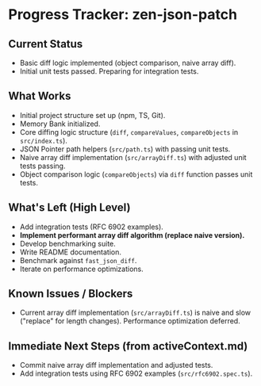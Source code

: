 # Progress Tracker: zen-json-patch

## Current Status
- Basic diff logic implemented (object comparison, naive array diff).
- Initial unit tests passed. Preparing for integration tests.

## What Works
- Initial project structure set up (npm, TS, Git).
- Memory Bank initialized.
- Core diffing logic structure (`diff`, `compareValues`, `compareObjects` in `src/index.ts`).
- JSON Pointer path helpers (`src/path.ts`) with passing unit tests.
- Naive array diff implementation (`src/arrayDiff.ts`) with adjusted unit tests passing.
- Object comparison logic (`compareObjects`) via `diff` function passes unit tests.

## What's Left (High Level)
- Add integration tests (RFC 6902 examples).
- **Implement performant array diff algorithm (replace naive version).**
- Develop benchmarking suite.
- Write README documentation.
- Benchmark against `fast_json_diff`.
- Iterate on performance optimizations.

## Known Issues / Blockers
- Current array diff implementation (`src/arrayDiff.ts`) is naive and slow ("replace" for length changes). Performance optimization deferred.

## Immediate Next Steps (from activeContext.md)
- Commit naive array diff implementation and adjusted tests.
- Add integration tests using RFC 6902 examples (`src/rfc6902.spec.ts`).
